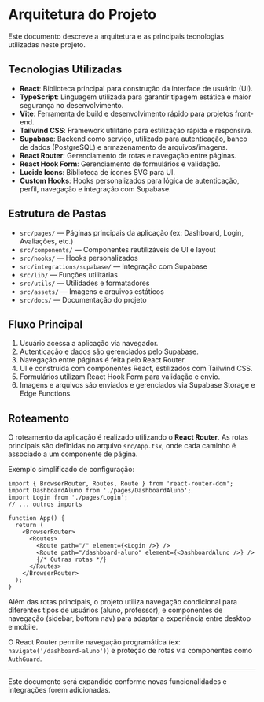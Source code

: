 # Arquitetura do Projeto

Este documento descreve a arquitetura e as principais tecnologias utilizadas neste projeto.

## Tecnologias Utilizadas

- **React**: Biblioteca principal para construção da interface de usuário (UI).
- **TypeScript**: Linguagem utilizada para garantir tipagem estática e maior segurança no desenvolvimento.
- **Vite**: Ferramenta de build e desenvolvimento rápido para projetos front-end.
- **Tailwind CSS**: Framework utilitário para estilização rápida e responsiva.
- **Supabase**: Backend como serviço, utilizado para autenticação, banco de dados (PostgreSQL) e armazenamento de arquivos/imagens.
- **React Router**: Gerenciamento de rotas e navegação entre páginas.
- **React Hook Form**: Gerenciamento de formulários e validação.
- **Lucide Icons**: Biblioteca de ícones SVG para UI.
- **Custom Hooks**: Hooks personalizados para lógica de autenticação, perfil, navegação e integração com Supabase.

## Estrutura de Pastas

- `src/pages/` — Páginas principais da aplicação (ex: Dashboard, Login, Avaliações, etc.)
- `src/components/` — Componentes reutilizáveis de UI e layout
- `src/hooks/` — Hooks personalizados
- `src/integrations/supabase/` — Integração com Supabase
- `src/lib/` — Funções utilitárias
- `src/utils/` — Utilidades e formatadores
- `src/assets/` — Imagens e arquivos estáticos
- `src/docs/` — Documentação do projeto

## Fluxo Principal

1. Usuário acessa a aplicação via navegador.
2. Autenticação e dados são gerenciados pelo Supabase.
3. Navegação entre páginas é feita pelo React Router.
4. UI é construída com componentes React, estilizados com Tailwind CSS.
5. Formulários utilizam React Hook Form para validação e envio.
6. Imagens e arquivos são enviados e gerenciados via Supabase Storage e Edge Functions.

## Roteamento

O roteamento da aplicação é realizado utilizando o **React Router**. As rotas principais são definidas no arquivo `src/App.tsx`, onde cada caminho é associado a um componente de página.

Exemplo simplificado de configuração:

```tsx
import { BrowserRouter, Routes, Route } from 'react-router-dom';
import DashboardAluno from './pages/DashboardAluno';
import Login from './pages/Login';
// ... outros imports

function App() {
  return (
    <BrowserRouter>
      <Routes>
        <Route path="/" element={<Login />} />
        <Route path="/dashboard-aluno" element={<DashboardAluno />} />
        {/* Outras rotas */}
      </Routes>
    </BrowserRouter>
  );
}
```

Além das rotas principais, o projeto utiliza navegação condicional para diferentes tipos de usuários (aluno, professor), e componentes de navegação (sidebar, bottom nav) para adaptar a experiência entre desktop e mobile.

O React Router permite navegação programática (ex: `navigate('/dashboard-aluno')`) e proteção de rotas via componentes como `AuthGuard`.

---

Este documento será expandido conforme novas funcionalidades e integrações forem adicionadas.